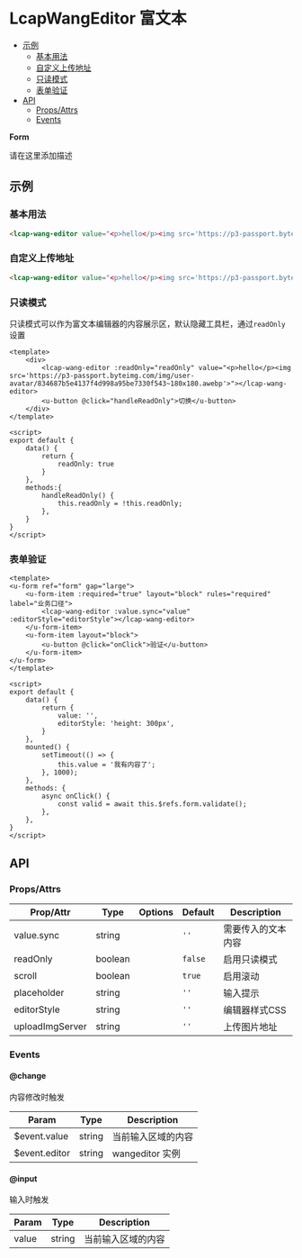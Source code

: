 <!-- 该 README.md 根据 api.yaml 和 docs/*.md 自动生成，为了方便在 GitHub 和 NPM 上查阅。如需修改，请查看源文件 -->

# LcapWangEditor 富文本

- [示例](#示例)
    - [基本用法](#基本用法)
    - [自定义上传地址](#自定义上传地址)
    - [只读模式](#只读模式)
    - [表单验证](#表单验证)
- [API]()
    - [Props/Attrs](#propsattrs)
    - [Events](#events)

**Form**

请在这里添加描述

## 示例
### 基本用法

``` html
<lcap-wang-editor value="<p>hello</p><img src='https://p3-passport.byteimg.com/img/user-avatar/834687b5e4137f4d998a95be7330f543~180x180.awebp'>"></lcap-wang-editor>
```

### 自定义上传地址

```html
<lcap-wang-editor value="<p>hello</p><img src='https://p3-passport.byteimg.com/img/user-avatar/834687b5e4137f4d998a95be7330f543~180x180.awebp'" uploadImgServer="/upload/test"></lcap-wang-editor>
```


### 只读模式

只读模式可以作为富文本编辑器的内容展示区，默认隐藏工具栏，通过`readOnly`设置

```vue
<template>
    <div>
        <lcap-wang-editor :readOnly="readOnly" value="<p>hello</p><img src='https://p3-passport.byteimg.com/img/user-avatar/834687b5e4137f4d998a95be7330f543~180x180.awebp'>"></lcap-wang-editor>
        <u-button @click="handleReadOnly">切换</u-button>
    </div>
</template>

<script>
export default {
    data() {
        return {
            readOnly: true
        }
    },
    methods:{
        handleReadOnly() {
            this.readOnly = !this.readOnly;
        },
    }
}
</script>
```

### 表单验证

``` vue
<template>
<u-form ref="form" gap="large">
    <u-form-item :required="true" layout="block" rules="required" label="业务口径">
        <lcap-wang-editor :value.sync="value" :editorStyle="editorStyle"></lcap-wang-editor>
    </u-form-item>
    <u-form-item layout="block">
        <u-button @click="onClick">验证</u-button>
    </u-form-item>
</u-form>
</template>

<script>
export default {
    data() {
        return {
            value: '',
            editorStyle: 'height: 300px',
        }
    },
    mounted() {
        setTimeout(() => {
            this.value = '我有内容了';
        }, 1000);
    },
    methods: {
        async onClick() {
            const valid = await this.$refs.form.validate();
        },
    },
}
</script>
```

## API
### Props/Attrs

| Prop/Attr | Type | Options | Default | Description |
| --------- | ---- | ------- | ------- | ----------- |
| value.sync | string |  | `''` | 需要传入的文本内容 |
| readOnly | boolean |  | `false` | 启用只读模式 |
| scroll | boolean |  | `true` | 启用滚动 |
| placeholder | string |  | `''` | 输入提示 |
| editorStyle | string |  | `''` | 编辑器样式CSS |
| uploadImgServer | string |  | `''` | 上传图片地址 |

### Events

#### @change

内容修改时触发

| Param | Type | Description |
| ----- | ---- | ----------- |
| $event.value | string | 当前输入区域的内容 |
| $event.editor | string | wangeditor 实例 |

#### @input

输入时触发

| Param | Type | Description |
| ----- | ---- | ----------- |
| value | string | 当前输入区域的内容 |

